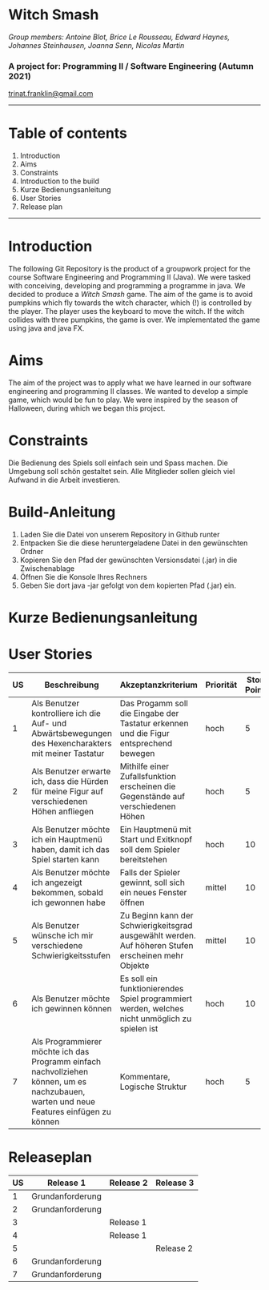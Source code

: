 # Witch Smash

*Group members: Antoine Blot, Brice Le Rousseau, Edward Haynes, Johannes Steinhausen, Joanna Senn, Nicolas Martin*

### A project for: Programming II / Software Engineering (Autumn 2021)
<trinat.franklin@gmail.com>


---

# Table of contents

<ol>
<li>Introduction </li>
<li>Aims</li>
<li>Constraints</li>
<li>Introduction to the build</li>
<li>Kurze Bedienungsanleitung</li>
<li>User Stories</li>
<li>Release plan</li>
</ol>

---
# Introduction
The following Git Repository is the product of a groupwork project for the course Software Engineering and Programming II (Java). We were tasked with conceiving, developing and programming a programme in java. We decided to produce a *Witch Smash* game. The aim of the game is to avoid pumpkins which fly towards the witch character, which (!) is controlled by the player. The player uses the keyboard to move the witch. If the witch collides with three pumpkins, the game is over. We implementated the game using java and java FX.

# Aims
The aim of the project was to apply what we have learned in our software engineering and programming II classes. We wanted to develop a simple game, which would be fun to play. We were inspired by the season of Halloween, during which we began this project.

# Constraints

Die Bedienung des Spiels soll einfach sein und Spass machen. Die Umgebung soll schön gestaltet sein. Alle Mitglieder sollen gleich viel Aufwand in die Arbeit investieren. 


# Build-Anleitung
  1. Laden Sie die Datei von unserem Repository in Github runter
  2. Entpacken Sie die diese heruntergeladene Datei in den gewünschten Ordner
  3. Kopieren Sie den Pfad der gewünschten Versionsdatei (.jar) in die Zwischenablage
  4. Öffnen Sie die Konsole Ihres Rechners
  5. Geben Sie dort java -jar gefolgt von dem kopierten Pfad (.jar) ein.

# Kurze Bedienungsanleitung

# User Stories

| US | Beschreibung | Akzeptanzkriterium | Priorität | Story Points|
|----|----|----|----|----|
| 1 | Als Benutzer kontrolliere ich die Auf- und Abwärtsbewegungen des Hexencharakters mit meiner Tastatur | Das Progamm soll die Eingabe der Tastatur erkennen und die Figur entsprechend bewegen | hoch | 5 |
| 2 | Als Benutzer erwarte ich, dass die Hürden für meine Figur auf verschiedenen Höhen anfliegen | Mithilfe einer Zufallsfunktion erscheinen die Gegenstände auf verschiedenen Höhen | hoch | 5 |
| 3 | Als Benutzer möchte ich ein Hauptmenü haben, damit ich das Spiel starten kann | Ein Hauptmenü mit Start und Exitknopf soll dem Spieler bereitstehen | hoch | 10 |
| 4 | Als Benutzer möchte ich angezeigt bekommen, sobald ich gewonnen habe | Falls der Spieler gewinnt, soll sich ein neues Fenster öffnen | mittel | 10 |
| 5 | Als Benutzer wünsche ich mir verschiedene Schwierigkeitsstufen | Zu Beginn kann der Schwierigkeitsgrad ausgewählt werden. Auf höheren Stufen erscheinen mehr Objekte | mittel | 10 |
| 6 | Als Benutzer möchte ich gewinnen können | Es soll ein funktionierendes Spiel programmiert werden, welches nicht unmöglich zu spielen ist | hoch | 10 |
| 7 | Als Programmierer möchte ich das Programm einfach nachvollziehen können, um es nachzubauen, warten und neue Features einfügen zu können | Kommentare, Logische Struktur | hoch | 5 |

# Releaseplan

| US | Release 1 | Release 2 | Release 3 |
|----|----|----|----|
|1| Grundanforderung | | |
|2| Grundanforderung | | |
|3| | Release 1 | |
|4| | Release 1 | |
|5| | | Release 2 |
|6|  Grundanforderung | | |
|7|  Grundanforderung | | |
